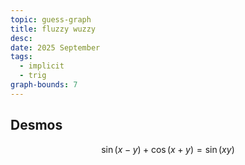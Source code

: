 ```yaml
---
topic: guess-graph
title: fluzzy wuzzy
desc: 
date: 2025 September
tags:
  - implicit
  - trig
graph-bounds: 7
---
```



## Desmos
```math
\sin\left(x-y\right)+\cos\left(x+y\right)=\sin\left(xy\right)
```

